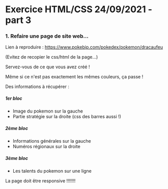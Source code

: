 
# Exercice HTML/CSS 24/09/2021 - part 3

### 1. Refaire une page de site web...

Lien à reproduire : https://www.pokebip.com/pokedex/pokemon/dracaufeu

(Evitez de recopier le css/html de la page...)

Servez-vous de ce que vous avez créé !

Même si ce n'est pas exactement les mêmes couleurs, ça passe !

Des informations à récupérer :

##### 1er bloc

- Image du pokemon sur la gauche
- Partie stratégie sur la droite (css des barres aussi !)

##### 2ème bloc

- Informations générales sur la gauche
- Numéros régionaux sur la droite

##### 3ème bloc

- Les talents du pokemon sur une ligne


La page doit être responsive !!!!!!!




